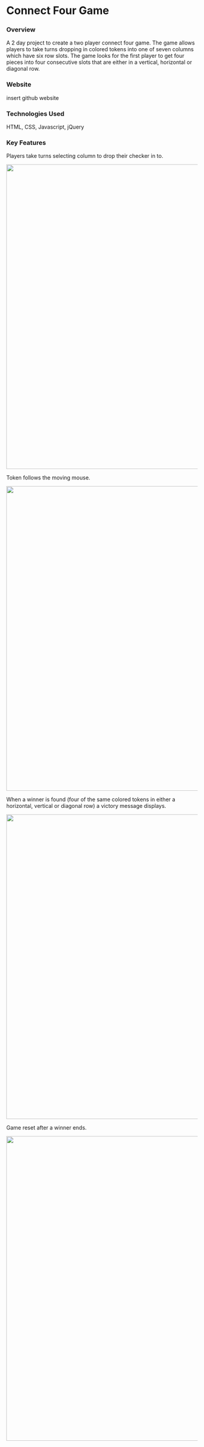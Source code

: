 # Connect Four Game

### Overview

<p>A 2 day project to create a two player connect four game.  The game allows players to take turns dropping in colored tokens into one of seven columns which have six row slots.  The game looks for the first player to get four pieces into four consecutive slots that are either in a vertical, horizontal or diagonal row.</p>

### Website

<p>insert github website</p>

### Technologies Used

<p>HTML, CSS, Javascript, jQuery</p>

### Key Features

<p>Players take turns selecting column to drop their checker in to.</p>
<p align="center">
<img src="https://user-images.githubusercontent.com/26822768/28040447-2386e632-65c6-11e7-8cc7-b0302a3edc2f.gif"  width="800"/>
</p>

<p>Token follows the moving mouse.</p>
<p align="center">
<img src="https://user-images.githubusercontent.com/26822768/28040447-2386e632-65c6-11e7-8cc7-b0302a3edc2f.gif"  width="800"/>
</p>

<p>When a winner is found (four of the same colored tokens in either a horizontal, vertical or diagonal row) a victory message displays.</p>
<p align="center">
<img src="https://user-images.githubusercontent.com/26822768/28040447-2386e632-65c6-11e7-8cc7-b0302a3edc2f.gif"  width="800"/>
</p>

<p>Game reset after a winner ends.</p>
<p align="center">
<img src="https://user-images.githubusercontent.com/26822768/28040447-2386e632-65c6-11e7-8cc7-b0302a3edc2f.gif"  width="800"/>
</p>
